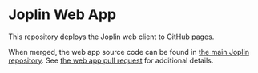 # Joplin Web App

This repository deploys the Joplin web client to GitHub pages.

When merged, the web app source code can be found in [the main Joplin repository](https://github.com/laurent22/joplin). See [the web app pull request](https://github.com/laurent22/joplin/pull/10650) for additional details.

